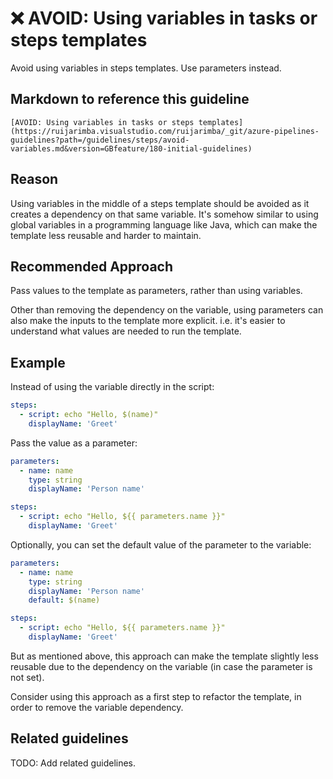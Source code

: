 # ❌ AVOID: Using variables in tasks or steps templates

Avoid using variables in steps templates. Use parameters instead.

## Markdown to reference this guideline

```plaintext
[AVOID: Using variables in tasks or steps templates](https://ruijarimba.visualstudio.com/ruijarimba/_git/azure-pipelines-guidelines?path=/guidelines/steps/avoid-variables.md&version=GBfeature/180-initial-guidelines)
```

## Reason

Using variables in the middle of a steps template should be avoided as it
creates a dependency on that same variable. It's somehow similar to using global
variables in a programming language like Java, which can make the template less
reusable and harder to maintain.

## Recommended Approach

Pass values to the template as parameters, rather than using variables.

Other than removing the dependency on the variable, using parameters can also
make the inputs to the template more explicit. i.e. it's easier to understand
what values are needed to run the template.

## Example

Instead of using the variable directly in the script:

```yaml
steps:
  - script: echo "Hello, $(name)"
    displayName: 'Greet'
```

Pass the value as a parameter:

```yaml
parameters:
  - name: name
    type: string
    displayName: 'Person name'

steps:
  - script: echo "Hello, ${{ parameters.name }}"
    displayName: 'Greet'
```

Optionally, you can set the default value of the parameter to the variable:

```yaml
parameters:
  - name: name
    type: string
    displayName: 'Person name'
    default: $(name)

steps:
  - script: echo "Hello, ${{ parameters.name }}"
    displayName: 'Greet'
```

But as mentioned above, this approach can make the template slightly less
reusable due to the dependency on the variable (in case the parameter is not
set).

Consider using this approach as a first step to refactor the template, in order
to remove the variable dependency.

## Related guidelines

TODO: Add related guidelines.

